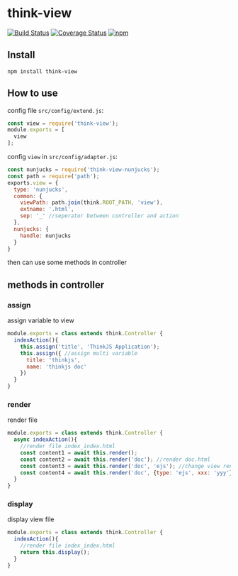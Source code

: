 # think-view
[![Build Status](https://travis-ci.org/thinkjs/think-view.svg?branch=master)](https://travis-ci.org/thinkjs/think-view)
[![Coverage Status](https://coveralls.io/repos/github/thinkjs/think-view/badge.svg?branch=master)](https://coveralls.io/github/thinkjs/think-view?branch=master)
[![npm](https://img.shields.io/npm/v/think-view.svg?style=flat-square)](https://www.npmjs.com/package/think-view)

## Install

```
npm install think-view
```

## How to use

config file `src/config/extend.js`:

```js
const view = require('think-view');
module.exports = [
  view
];
```

config `view` in `src/config/adapter.js`:

```js
const nunjucks = require('think-view-nunjucks');
const path = require('path');
exports.view = {
  type: 'nunjucks',
  common: {
    viewPath: path.join(think.ROOT_PATH, 'view'),
    extname: '.html',
    sep: '_' //seperator between controller and action
  },
  nunjucks: {
    handle: nunjucks
  }
}
```

then can use some methods in controller

## methods in controller

### assign

assign variable to view

```js
module.exports = class extends think.Controller {
  indexAction(){
    this.assign('title', 'ThinkJS Application');
    this.assign({ //assign multi variable
      title: 'thinkjs',
      name: 'thinkjs doc'
    })
  }
}
```

### render

render file

```js
module.exports = class extends think.Controller {
  async indexAction(){
    //render file index_index.html
    const content1 = await this.render();
    const content2 = await this.render('doc'); //render doc.html
    const content3 = await this.render('doc', 'ejs'); //change view render type to ejs
    const content4 = await this.render('doc', {type: 'ejs', xxx: 'yyy'}); //add other properties
  }
}
```

### display

display view file

```js
module.exports = class extends think.Controller {
  indexAction(){
    //render file index_index.html
    return this.display();
  }
}
```
